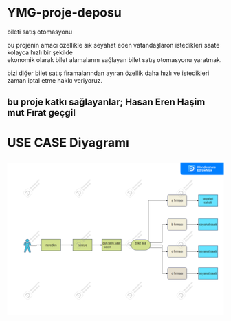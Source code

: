 # YMG-proje-deposu
 bileti satış otomasyonu 

bu projenin amacı özellikle sık seyahat eden vatandaşlaron istedikleri saate kolayca hızlı bir şekilde  
ekonomik olarak bilet alamalarını sağlayan  bilet satış otomasyonu yaratmak.
  

bizi diğer  bilet satış firamalarından ayıran özellik  daha hızlı ve istedikleri zaman iptal etme hakkı veriyoruz.

bu proje katkı sağlayanlar;
Hasan Eren
Haşim mut
Fırat geçgil 
---
# USE CASE Diyagramı
![OTOBÜS SATIS DİAGRAMI](Drawing3.png "OTOBÜS SATIS DİAGRAMI")
---
